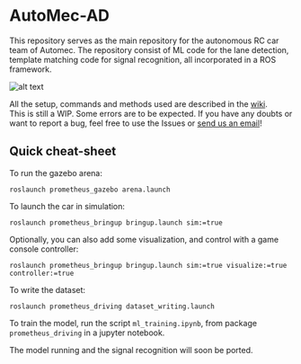 # AutoMec-AD

This repository serves as the main repository for the autonomous RC car team of Automec. The repository consist of ML code
for the lane detection, template matching code for signal recognition, all incorporated in a ROS framework.

![alt text](https://raw.githubusercontent.com/AutomecUA/AutoMec-AD/main/images/car.jpeg)

All the setup, commands and methods used are described in the [wiki](https://github.com/AutomecUA/AutoMec-AD/wiki). <br>
This is still a WIP. Some errors are to be expected. If you have any doubts or want to report a bug,
feel free to use the Issues or [send us an email](mailto:dem-automec@ua.pt)!

## Quick cheat-sheet

To run the gazebo arena:
```
roslaunch prometheus_gazebo arena.launch
```

To launch the car in simulation:
```
roslaunch prometheus_bringup bringup.launch sim:=true
```

Optionally, you can also add some visualization, and control with a game console controller:

```
roslaunch prometheus_bringup bringup.launch sim:=true visualize:=true controller:=true
```

To write the dataset:

```
roslaunch prometheus_driving dataset_writing.launch
```

To train the model, run the script `ml_training.ipynb`, from package `prometheus_driving` in a jupyter notebook. 

The model running and the signal recognition will soon be ported. 